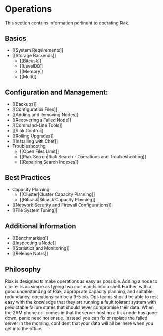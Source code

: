 # Operations

This section contains information pertinent to operating Riak.

## Basics

* [[System Requirements]]
* [[Storage Backends]]
  * [[Bitcask]]
  * [[LevelDB]]
  * [[Memory]]
  * [[Multi]]

## Configuration and Management:

* [[Backups]]
* [[Configuration Files]]
* [[Adding and Removing Nodes]]
* [[Recovering a Failed Node]]
* [[Command-Line Tools]]
* [[Riak Control]]
* [[Rolling Upgrades]]
* [[Installing with Chef]]
* Troubleshooting
  * [[Open Files Limit]]
  * [[Riak Search|Riak Search - Operations and Troubleshooting]]
  * [[Repairing Search Indexes]]


## Best Practices

* Capacity Planning
  * [[Cluster|Cluster Capacity Planning]]
  * [[Bitcask|Bitcask Capacity Planning]]
* [[Network Security and Firewall Configurations]]
* [[File System Tuning]]

## Additional Information

* [[Benchmarking]]
* [[Inspecting a Node]]
* [[Statistics and Monitoring]]
* [[Release Notes]]

## Philosophy

Riak is designed to make operations as easy as possible. Adding a node to
cluster is as simple as typing two commands into a shell. Further, with a good
understanding of Riak, appropriate capacity planning, and suitable redundancy,
operations can be a 9-5 job. Ops teams should be able to rest easy with the
knowledge that they are running a fault tolerant system with predictable failure
states that should never compromise their data. When the 2AM phone call comes in
that the server hosting a Riak node has gone down, panic need not ensue.
Instead, you can fix or replace the failed server in the morning, confident that
your data will all be there when you get into the office.

